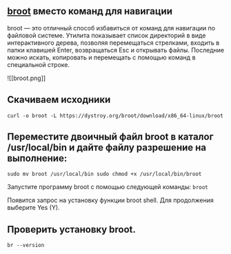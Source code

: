 ## [broot](https://github.com/Canop/broot) вместо команд для навигации

broot — это отличный способ избавиться от команд для навигации по файловой системе. Утилита показывает список директорий в виде интерактивного дерева, позволяя перемещаться стрелками, входить в папки клавишей Enter, возвращаться Esc и открывать файлы. Последние можно искать, копировать и перемещать с помощью команд в специальной строке.

![[broot.png]]


##  Скачиваем исходники
`curl -o broot -L https://dystroy.org/broot/download/x86_64-linux/broot`

## Переместите двоичный файл broot в каталог /usr/local/bin и дайте файлу разрешение на выполнение:

`sudo mv broot /usr/local/bin sudo chmod +x /usr/local/bin/broot`

Запустите программу broot с помощью следующей команды:
`broot`

Появится запрос на установку функции broot shell. Для продолжения выберите Yes (Y).

## Проверить установку broot.

`br --version`

